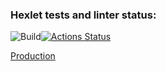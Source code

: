 ### Hexlet tests and linter status:
![Build](https://github.com/DiscoLord/rails-project-64/actions/workflows/ci.yml/badge.svg)[![Actions Status](https://github.com/DiscoLord/rails-project-64/actions/workflows/hexlet-check.yml/badge.svg)](https://github.com/DiscoLord/rails-project-64/actions)

[Production](https://boris-hexlet-blog.onrender.com/)